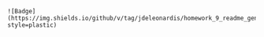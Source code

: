 
    ![Badge](https://img.shields.io/github/v/tag/jdeleonardis/homework_9_readme_generator?style=plastic)
    